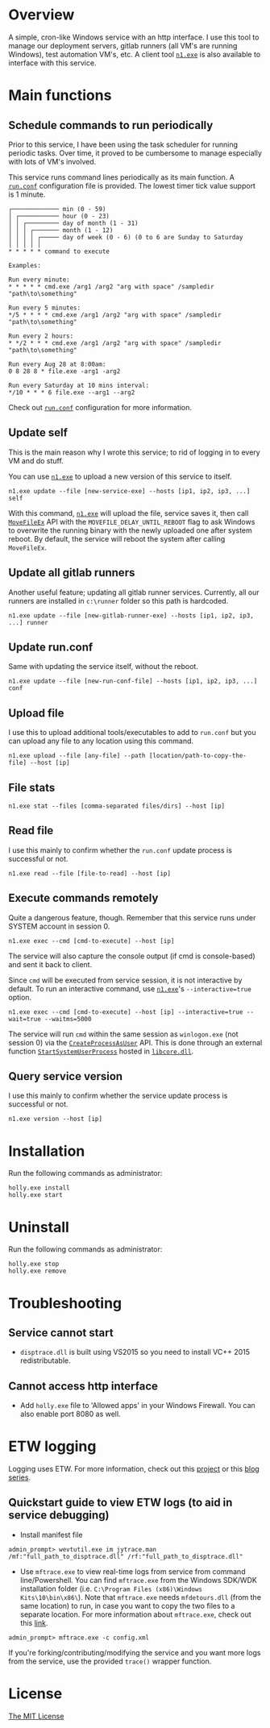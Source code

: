 # Overview

A simple, cron-like Windows service with an http interface. I use this tool to manage our deployment servers, gitlab runners (all VM's are running Windows), test automation VM's, etc. A client tool [`n1.exe`](https://github.com/flowerinthenight/n1) is also available to interface with this service.

# Main functions

## Schedule commands to run periodically

Prior to this service, I have been using the task scheduler for running periodic tasks. Over time, it proved to be cumbersome to manage especially with lots of VM's involved.

This service runs command lines periodically as its main function. A [`run.conf`](./run.conf) configuration file is provided. The lowest timer tick value support is 1 minute.

```
┌───────────── min (0 - 59)
│ ┌─────────── hour (0 - 23)
│ │ ┌───────── day of month (1 - 31)
│ │ │ ┌─────── month (1 - 12)
│ │ │ │ ┌───── day of week (0 - 6) (0 to 6 are Sunday to Saturday
│ │ │ │ │
* * * * * command to execute

Examples:

Run every minute:
* * * * * cmd.exe /arg1 /arg2 "arg with space" /sampledir "path\to\something"

Run every 5 minutes:
*/5 * * * * cmd.exe /arg1 /arg2 "arg with space" /sampledir "path\to\something"

Run every 2 hours:
* */2 * * * cmd.exe /arg1 /arg2 "arg with space" /sampledir "path\to\something"

Run every Aug 28 at 8:00am:
0 8 28 8 * file.exe -arg1 -arg2

Run every Saturday at 10 mins interval:
*/10 * * * 6 file.exe --arg1 --arg2
```

Check out [`run.conf`](./run.conf) configuration for more information. 

## Update self

This is the main reason why I wrote this service; to rid of logging in to every VM and do stuff.

You can use [`n1.exe`](https://github.com/flowerinthenight/n1) to upload a new version of this service to itself.

```
n1.exe update --file [new-service-exe] --hosts [ip1, ip2, ip3, ...] self
```

With this command, [`n1.exe`](https://github.com/flowerinthenight/n1) will upload the file, service saves it, then call [`MoveFileEx`](https://msdn.microsoft.com/en-us/library/windows/desktop/aa365240%28v=vs.85%29.aspx?f=255&MSPPError=-2147217396) API with the `MOVEFILE_DELAY_UNTIL_REBOOT` flag to ask Windows to overwrite the running binary with the newly uploaded one after system reboot. By default, the service will reboot the system after calling `MoveFileEx`.

## Update all gitlab runners

Another useful feature; updating all gitlab runner services. Currently, all our runners are installed in `c:\runner` folder so this path is hardcoded.

```
n1.exe update --file [new-gitlab-runner-exe] --hosts [ip1, ip2, ip3, ...] runner
```

## Update run.conf

Same with updating the service itself, without the reboot.

```
n1.exe update --file [new-run-conf-file] --hosts [ip1, ip2, ip3, ...] conf
```

## Upload file

I use this to upload additional tools/executables to add to `run.conf` but you can upload any file to any location using this command.

```
n1.exe upload --file [any-file] --path [location/path-to-copy-the-file] --host [ip]
```

## File stats

```
n1.exe stat --files [comma-separated files/dirs] --host [ip]
```

## Read file

I use this mainly to confirm whether the `run.conf` update process is successful or not.

```
n1.exe read --file [file-to-read] --host [ip]
```

## Execute commands remotely

Quite a dangerous feature, though. Remember that this service runs under SYSTEM account in session 0.

```
n1.exe exec --cmd [cmd-to-execute] --host [ip]
```

The service will also capture the console output (if cmd is console-based) and sent it back to client.

Since `cmd` will be executed from service session, it is not interactive by default. To run an interactive command, use [`n1.exe`](https://github.com/flowerinthenight/n1)'s `--interactive=true` option.

```
n1.exe exec --cmd [cmd-to-execute] --host [ip] --interactive=true --wait=true --waitms=5000
```

The service will run `cmd` within the same session as `winlogon.exe` (not session 0) via the [`CreateProcessAsUser`](https://msdn.microsoft.com/en-us/library/windows/desktop/ms682429%28v=vs.85%29.aspx?f=255&MSPPError=-2147217396) API. This is done through an external function [`StartSystemUserProcess`](https://github.com/flowerinthenight/win-cpplib/blob/master/libcore/libcore.cpp) hosted in [`libcore.dll`](https://github.com/flowerinthenight/win-cpplib).

## Query service version

I use this mainly to confirm whether the service update process is successful or not.

```
n1.exe version --host [ip]
```

# Installation

Run the following commands as administrator:

```
holly.exe install
holly.exe start
```

# Uninstall

Run the following commands as administrator:

```
holly.exe stop
holly.exe remove
```

# Troubleshooting

## Service cannot start

* `disptrace.dll` is built using VS2015 so you need to install VC++ 2015 redistributable.

## Cannot access http interface

* Add `holly.exe` file to 'Allowed apps' in your Windows Firewall. You can also enable port 8080 as well.

# ETW logging

Logging uses ETW. For more information, check out this [project](https://github.com/flowerinthenight/go-windows-service-etw) or this [blog series](http://flowerinthenight.com/blog/2016/03/01/etw-part1).

## Quickstart guide to view ETW logs (to aid in service debugging)

* Install manifest file

```
admin_prompt> wevtutil.exe im jytrace.man /mf:"full_path_to_disptrace.dll" /rf:"full_path_to_disptrace.dll"
```

* Use `mftrace.exe` to view real-time logs from service from command line/Powershell. You can find `mftrace.exe` from the Windows SDK/WDK installation folder (i.e. `C:\Program Files (x86)\Windows Kits\10\bin\x86\`). Note that `mftrace.exe` needs `mfdetours.dll` (from the same location) to run, in case you want to copy the two files to a separate location. For more information about `mftrace.exe`, check out this [link](https://msdn.microsoft.com/en-us/library/windows/desktop/ff685116(v=vs.85).aspx).

```
admin_prompt> mftrace.exe -c config.xml
```

If you're forking/contributing/modifying the service and you want more logs from the service, use the provided `trace()` wrapper function.

# License

[The MIT License](./LICENSE.md)

